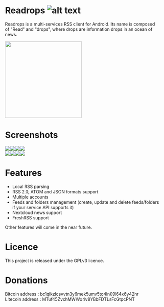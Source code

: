 # Readrops ![alt text](images/readrops_logo.png "Readrops Logo")

Readrops is a multi-services RSS client for Android. Its name is composed of "Read" and "drops", where drops are information drops in an ocean of news.

[<img src="images/google-play-badge.png" width=250>](https://play.google.com/store/apps/details?id=com.readrops.app)

# Screenshots

![](fastlane/metadata/android/en-US/images/phoneScreenshots/Screenshot_1.png)![](fastlane/metadata/android/en-US/images/phoneScreenshots/Screenshot_2.png)![](fastlane/metadata/android/en-US/images/phoneScreenshots/Screenshot_3.png)![](fastlane/metadata/android/en-US/images/phoneScreenshots/Screenshot_4.png)
<br/>
![](fastlane/metadata/android/en-US/images/phoneScreenshots/Screenshot_5.png)![](fastlane/metadata/android/en-US/images/phoneScreenshots/Screenshot_6.png)![](fastlane/metadata/android/en-US/images/phoneScreenshots/Screenshot_7.png)![](fastlane/metadata/android/en-US/images/phoneScreenshots/Screenshot_8.png)

# Features

- Local RSS parsing
- RSS 2.0, ATOM and JSON formats support
- Multiple accounts
- Feeds and folders management (create, update and delete feeds/folders if your service API supports it)
- Nextcloud news support
- FreshRSS support


Other features will come in the near future. 

# Licence

This project is released under the GPLv3 licence.

# Donations
Bitcoin address : bc1qlkzlcsvvtn3y6mek5umv5tc4ln09l64x6y42hr<br/>
Litecoin address : MTuf45ZvxhMWWo4v8YBbFDTLsFcGtpcPNT
